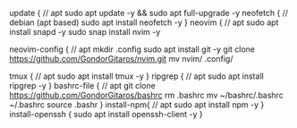 update {
   // apt
    sudo apt update -y && sudo apt full-upgrade -y
neofetch {
   // debian (apt based)
    sudo apt install neofetch -y
}
neovim {
    // apt
    sudo apt install snapd -y
    sudo snap install nvim -y

neovim-config {
    // apt
    mkdir .config
    sudo apt install git -y
    git clone https://github.com/GondorGitaros/nvim.git
    mv nvim/ .config/

tmux {
    // apt
    sudo apt install tmux -y
}
ripgrep {
    // apt
    sudo apt install ripgrep -y
}
bashrc-file {
    // apt
    git clone https://github.com/GondorGitaros/bashrc
    rm .bashrc
    mv ~/bashrc/.bashrc ~/.bashrc
    source .bashr
}
install-npm{
    // apt
    sudo apt install npm -y
}
install-openssh {
    sudo apt install openssh-client -y
}
